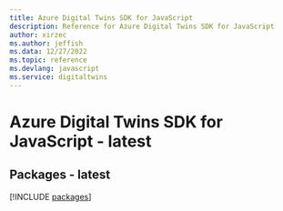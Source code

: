 ```yaml
---
title: Azure Digital Twins SDK for JavaScript
description: Reference for Azure Digital Twins SDK for JavaScript
author: xirzec
ms.author: jeffish
ms.data: 12/27/2022
ms.topic: reference
ms.devlang: javascript
ms.service: digitaltwins
---
```

# Azure Digital Twins SDK for JavaScript - latest
## Packages - latest
[!INCLUDE [packages](digital-twins-index.md)]